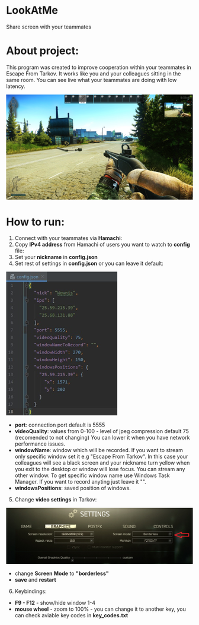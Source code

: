 # LookAtMe
Share screen with your teammates

# About project:
This program was created to improve cooperation within your teammates in Escape From Tarkov. It works like you and your colleagues sitting in the same room. You can see live what your teammates are doing with low latency.

![My Image](screen.jpg)



# How to run:

1. Connect with your teammates via **Hamachi**:
2. Copy **IPv4 address** from Hamachi of users you want to watch to **config** file:
3. Set your **nickname** in **config.json**
4. Set rest of settings in **config.json** or you can leave it default:

![My Image](config_json.jpg)
- **port**: connection port default is 5555
- **videoQuality**: values from 0-100 - level of jpeg compression default 75 (recomended to not changing) You can lower it when you have network performance issues.
- **windowName**: window which will be recorded. If you want to stream only specific window set it e.g "Escape From Tarkov". In this case your colleagues will see a black screen and your nickname turn yellow when you exit to the desktop or window will lose focus. You can stream any other window. To get specific window name use Windows Task Manager. If you want to record anyting just leave it "".
- **windowsPositions**: saved position of windows.


5. Change **video settings** in Tarkov:

![My Image](window_setting.jpg)

- change **Screen Mode** to **"borderless"**
- **save** and **restart**

6. Keybindings:
 - **F9 - F12** - show/hide window 1-4
 - **mouse wheel** - zoom to 100% - you can change it to another key, you can check aviable key codes in **key_codes.txt**
